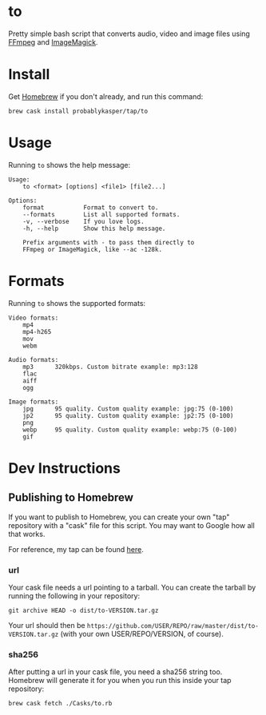 # to

Pretty simple bash script that converts audio, video and image files using [FFmpeg](https://ffmpeg.org) and [ImageMagick](https://imagemagick.org).

# Install
Get [Homebrew](https://brew.sh/) if you don't already, and run this command:
```
brew cask install probablykasper/tap/to
```

# Usage
Running `to` shows the help message:
```
Usage:
    to <format> [options] <file1> [file2...]

Options:
    format           Format to convert to.
    --formats        List all supported formats.
    -v, --verbose    If you love logs.
    -h, --help       Show this help message.

    Prefix arguments with - to pass them directly to
    FFmpeg or ImageMagick, like --ac -128k.
```

# Formats
Running `to` shows the supported formats:
```
Video formats:
    mp4
    mp4-h265
    mov
    webm

Audio formats:
    mp3      320kbps. Custom bitrate example: mp3:128
    flac
    aiff
    ogg

Image formats:
    jpg      95 quality. Custom quality example: jpg:75 (0-100)
    jp2      95 quality. Custom quality example: jp2:75 (0-100)
    png
    webp     95 quality. Custom quality example: webp:75 (0-100)
    gif
```

# Dev Instructions

## Publishing to Homebrew

If you want to publish to Homebrew, you can create your own "tap" repository with a "cask" file for this script. You may want to Google how all that works.

For reference, my tap can be found [here](http://github.com/probablykasper/homebrew-tap).

### url
Your cask file needs a url pointing to a tarball. You can create the tarball by running the following in your repository:
```
git archive HEAD -o dist/to-VERSION.tar.gz
```
Your url should then be `https://github.com/USER/REPO/raw/master/dist/to-VERSION.tar.gz` (with your own USER/REPO/VERSION, of course).

### sha256
After putting a url in your cask file, you need a sha256 string too. Homebrew will generate it for you when you run this inside your tap repository:
```
brew cask fetch ./Casks/to.rb
```
